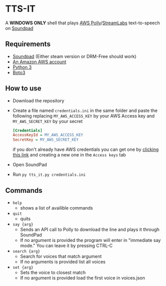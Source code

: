 # TTS-IT

A **WINDOWS ONLY** shell that plays [AWS Polly](https://aws.amazon.com/polly/)/[StreamLabs](https://blog.streamlabs.com/how-to-add-text-to-speech-to-donations-to-your-stream-548e9908b451) text-to-speech on [Soundpad](https://leppsoft.com/soundpad/en/)

## Requirements

- [Soundpad](https://leppsoft.com/soundpad/en/) (Either steam version or DRM-Free should work)
- [An Amazon AWS account](http://aws.amazon.com/free)
- [Python 3](https://www.python.org/downloads/)
- [Boto3](https://pypi.org/project/boto3/)

## How to use

- Download the repository
- Create a file named `credentials.ini` in the same folder and paste the following replacing `MY_AWS_ACCESS_KEY` by your AWS Access key and `MY_AWS_SECRET_KEY` by your secret   

  ```ini
  [Credentials]
  AccessKeyId = MY_AWS_ACCESS_KEY
  SecretKey = MY_AWS_SECRET_KEY
  ```

  if you don't already have AWS credentials you can get one by [clicking this link](https://console.aws.amazon.com/iam/home?#/security_credentials) and creating a new one in the `Access keys` tab
- Open SoundPad
- Run `py tts_it.py credentials.ini`

## Commands

- `help`
  - shows a list of availible commands
- `quit`
  - quits
- `say {arg}`
  - Sends an API call to Polly to download the line and plays it through SoundPad
  - If no argument is provided the program will enter in "immediate say mode." You can leave it by pressing CTRL-C
- `search {arg}`
  - Search for voices that match argument
  - If no arguments is provided list all voices
- `set {arg}`
  - Sets the voice to closest match
  - If no argument is provided load the first voice in voices.json
